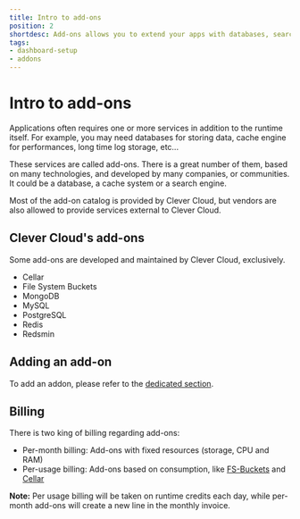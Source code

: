 ```yaml
---
title: Intro to add-ons
position: 2
shortdesc: Add-ons allows you to extend your apps with databases, search engines, monitoring etc.
tags:
- dashboard-setup
- addons
---
```


# Intro to add-ons

Applications often requires one or more services in addition to the runtime itself. For example, you may need databases
for storing data, cache engine for performances, long time log storage, etc...

These services are called add-ons. There is a great number of them, based on many technologies, and developed by many
companies, or communities. It could be a database, a cache system or a search engine.

Most of the add-on catalog is provided by Clever Cloud, but vendors are also allowed to provide services external to Clever Cloud.

## Clever Cloud's add-ons

Some add-ons are developed and maintained by Clever Cloud, exclusively.

* Cellar
* File System Buckets
* MongoDB
* MySQL
* PostgreSQL
* Redis
* Redsmin


## Adding an add-on

To add an addon, please refer to the [dedicated section](/doc/addons/clever-cloud-addons/).

## Billing

There is two king of billing regarding add-ons:

* Per-month billing: Add-ons with fixed resources (storage, CPU and RAM)
* Per-usage billing: Add-ons based on consumption, like [FS-Buckets](/doc/addons/fs_buckets/) and [Cellar](/doc/addons/cellar/)

**Note:** Per usage billing will be taken on runtime credits each day, while per-month add-ons will create a new line in the monthly invoice.
